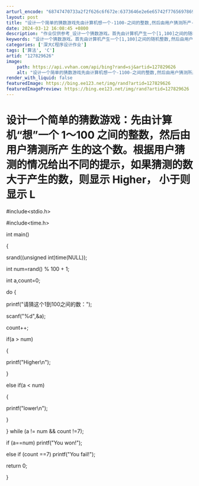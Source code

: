 ```yaml
---
arturl_encode: "68747470733a2f2f626c6f672e:6373646e2e6e65742f77656978696e5f37313136333435352f:61727469636c652f64657461696c732f313237383239363236"
layout: post
title: "设计一个简单的猜数游戏先由计算机想一个-1100-之间的整数,然后由用户猜测所产-生的这个数根据用户猜测的情况给出不同的提示,如果猜测的数大于产生的数,则显示-Higher,-小于则显示-L"
date: 2024-03-12 16:08:45 +0800
description: "作业仅供参考_设计一个猜数游戏。首先由计算机产生一个[1,100]之间的随机整数,然后由用户猜测所"
keywords: "设计一个猜数游戏。首先由计算机产生一个[1,100]之间的随机整数,然后由用户猜测所"
categories: ['深大C程序设计作业']
tags: ['算法', 'C']
artid: "127829626"
image:
    path: https://api.vvhan.com/api/bing?rand=sj&artid=127829626
    alt: "设计一个简单的猜数游戏先由计算机想一个-1100-之间的整数,然后由用户猜测所产-生的这个数根据用户猜测的情况给出不同的提示,如果猜测的数大于产生的数,则显示-Higher,-小于则显示-L"
render_with_liquid: false
featuredImage: https://bing.ee123.net/img/rand?artid=127829626
featuredImagePreview: https://bing.ee123.net/img/rand?artid=127829626
---
```


# 设计一个简单的猜数游戏：先由计算机“想”一个 1～100 之间的整数，然后由用户猜测所产 生的这个数。根据用户猜测的情况给出不同的提示，如果猜测的数大于产生的数，则显示 Higher， 小于则显示 L

#include<stdio.h>
  
#include<time.h>
  
int main()
  
{
  
srand((unsigned int)time(NULL));
  
int num=rand() % 100 + 1;
  
int a,count=0;
  
  
do {
  
printf("请猜这个1到100之间的数：");
  
scanf("%d",&a);
  
count++;
  
if(a > num)
  
{
  
printf("Higher\n");
  
}
  
  
else if(a < num)
  
{
  
printf("lower\n");
  
}
  
} while (a != num && count !=7);
  
  
if (a==num) printf("You won!");
  
else if (count ==7) printf("You fail!");
  
return 0;
  
  
}